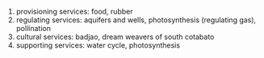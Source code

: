 1. provisioning services: food, rubber
2. regulating services: aquifers and wells, photosynthesis (regulating gas), pollination
3. cultural services: badjao, dream weavers of south cotabato
4. supporting services: water cycle, photosynthesis

